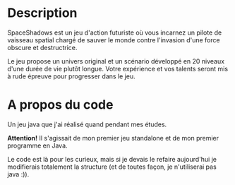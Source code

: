 # Description

SpaceShadows est un jeu d'action futuriste où vous incarnez un pilote de vaisseau spatial chargé de sauver le monde contre l'invasion d'une force obscure et destructrice.

Le jeu propose un univers original et un scénario développé en 20 niveaux d'une durée de vie plutôt longue. Votre expérience et vos talents seront mis à rude épreuve pour progresser dans le jeu.

# A propos du code

Un jeu java que j'ai réalisé quand pendant mes études.

<b>Attention!</b> Il s'agissait de mon premier jeu standalone et de mon premier programme en Java.

Le code est là pour les curieux, mais si je devais le refaire aujourd'hui je modifierais totalement la structure (et de toutes façon, je n'utiliserai pas java :)).